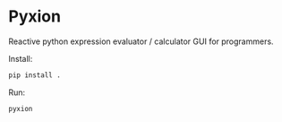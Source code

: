 # Pyxion

Reactive python expression evaluator / calculator GUI for programmers.

Install:

```bash
pip install .
```

Run:

```bash
pyxion
```
